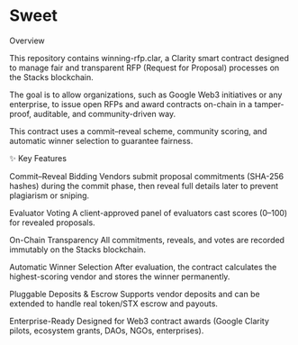 # Sweet
Overview

This repository contains winning-rfp.clar, a Clarity smart contract designed to manage fair and transparent RFP (Request for Proposal) processes on the Stacks blockchain.

The goal is to allow organizations, such as Google Web3 initiatives or any enterprise, to issue open RFPs and award contracts on-chain in a tamper-proof, auditable, and community-driven way.

This contract uses a commit–reveal scheme, community scoring, and automatic winner selection to guarantee fairness.

✨ Key Features

Commit–Reveal Bidding
Vendors submit proposal commitments (SHA-256 hashes) during the commit phase, then reveal full details later to prevent plagiarism or sniping.

Evaluator Voting
A client-approved panel of evaluators cast scores (0–100) for revealed proposals.

On-Chain Transparency
All commitments, reveals, and votes are recorded immutably on the Stacks blockchain.

Automatic Winner Selection
After evaluation, the contract calculates the highest-scoring vendor and stores the winner permanently.

Pluggable Deposits & Escrow
Supports vendor deposits and can be extended to handle real token/STX escrow and payouts.

Enterprise-Ready
Designed for Web3 contract awards (Google Clarity pilots, ecosystem grants, DAOs, NGOs, enterprises).
